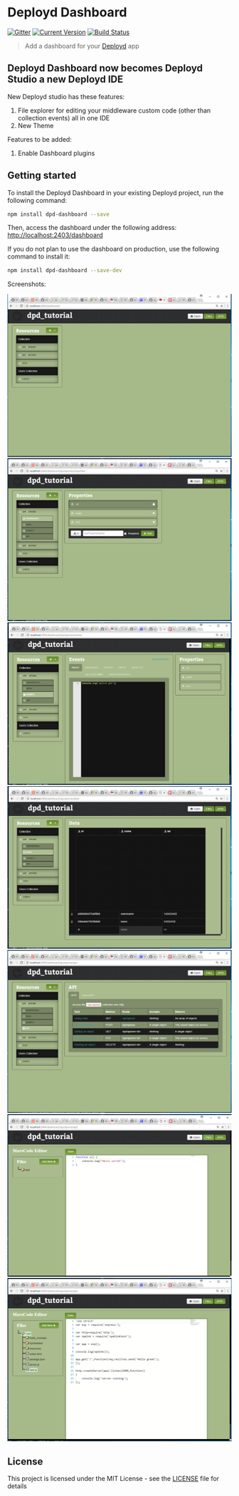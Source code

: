 # Deployd Dashboard

[![Gitter](https://badges.gitter.im/Join%20Chat.svg)](https://gitter.im/deployd/deployd)
[![Current Version](https://img.shields.io/npm/v/dpd-dashboard.svg?style=flat-square)](https://www.npmjs.org/package/dpd-dashboard)
[![Build Status](https://img.shields.io/travis/deployd/deployd-dashboard.svg?style=flat-square)](http://travis-ci.org/deployd/deployd-dashboard)

> Add a dashboard for your [Deployd](http://deployd.com/) app

## Deployd Dashboard now becomes Deployd Studio a new Deployd IDE
New Deployd studio has these features:
1. File explorer for editing your middleware custom code (other than collection events) all in one IDE
2. New Theme

Features to be added:
1. Enable Dashboard plugins


## Getting started

To install the Deployd Dashboard in your existing Deployd project, run the following command:
```bash
npm install dpd-dashboard --save
```
Then, access the dashboard under the following address:  
[http://localhost:2403/dashboard](http://localhost:2403/dashboard)

If you do not plan to use the dashboard on production, use the following command to install it:  
```bash
npm install dpd-dashboard --save-dev
```

Screenshots:

![alt text](dashboardscreenshots/dpd-dashboard.PNG)
![alt text](dashboardscreenshots/dpd-dashboard-properties.PNG)
![alt text](dashboardscreenshots/dpd-dashboard-events.PNG)
![alt text](dashboardscreenshots/dpd-dashboard-data.PNG)
![alt text](dashboardscreenshots/dpd-dashboard-api.PNG)
![alt text](dashboardscreenshots/dpd-dashboard-fileeditor.PNG)
![alt text](dashboardscreenshots/dpd-dashboard-fileeditor1.PNG) 



## License

This project is licensed under the MIT License - see the [LICENSE](LICENSE) file for details